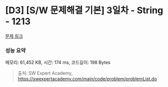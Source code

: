 # [D3] [S/W 문제해결 기본] 3일차 - String - 1213 

[문제 링크](https://swexpertacademy.com/main/code/problem/problemDetail.do?contestProbId=AV14P0c6AAUCFAYi) 

### 성능 요약

메모리: 61,452 KB, 시간: 174 ms, 코드길이: 198 Bytes



> 출처: SW Expert Academy, https://swexpertacademy.com/main/code/problem/problemList.do